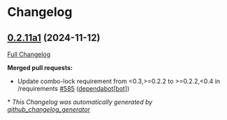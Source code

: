 # Changelog

## [0.2.11a1](https://github.com/OpenVoiceOS/ovos-core/tree/0.2.11a1) (2024-11-12)

[Full Changelog](https://github.com/OpenVoiceOS/ovos-core/compare/0.2.10...0.2.11a1)

**Merged pull requests:**

- Update combo-lock requirement from \<0.3,\>=0.2.2 to \>=0.2.2,\<0.4 in /requirements [\#585](https://github.com/OpenVoiceOS/ovos-core/pull/585) ([dependabot[bot]](https://github.com/apps/dependabot))



\* *This Changelog was automatically generated by [github_changelog_generator](https://github.com/github-changelog-generator/github-changelog-generator)*
